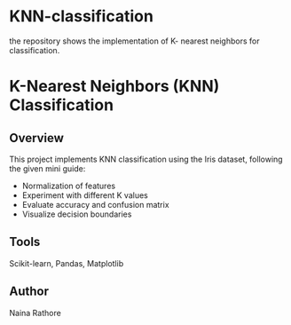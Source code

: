 # KNN-classification
the repository shows the implementation of K- nearest neighbors for classification.
# K-Nearest Neighbors (KNN) Classification

## Overview
This project implements KNN classification using the Iris dataset, following the given mini guide:
- Normalization of features
- Experiment with different K values
- Evaluate accuracy and confusion matrix
- Visualize decision boundaries

## Tools
Scikit-learn, 
Pandas, 
Matplotlib

## Author
Naina Rathore
